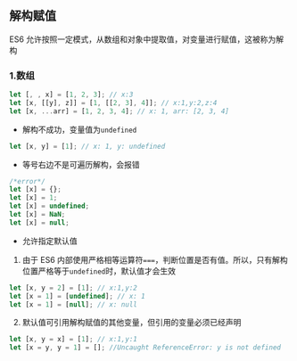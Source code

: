 ## 解构赋值

ES6 允许按照一定模式，从数组和对象中提取值，对变量进行赋值，这被称为解构

### 1.数组

```javascript
let [, , x] = [1, 2, 3]; // x:3
let [x, [[y], z]] = [1, [[2, 3], 4]]; // x:1,y:2,z:4
let [x, ...arr] = [1, 2, 3, 4]; // x: 1, arr: [2, 3, 4]
```

- 解构不成功，变量值为`undefined`

```javascript
let [x, y] = [1]; // x: 1, y: undefined
```

- 等号右边不是可遍历解构，会报错

```javascript
/*error*/
let [x] = {};
let [x] = 1;
let [x] = undefined;
let [x] = NaN;
let [x] = null;
```

- 允许指定默认值

1. 由于 ES6 内部使用严格相等运算符`===`，判断位置是否有值。所以，只有解构位置严格等于`undefined`时，默认值才会生效

```javascript
let [x, y = 2] = [1]; // x:1,y:2
let [x = 1] = [undefined]; // x: 1
let [x = 1] = [null]; // x: null
```

2. 默认值可引用解构赋值的其他变量，但引用的变量必须已经声明

```javascript
let [x, y = x] = [1]; // x:1,y:1
let [x = y, y = 1] = []; //Uncaught ReferenceError: y is not defined
```
